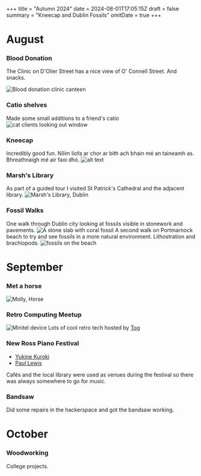+++
title = "Autumn 2024"
date = 2024-08-01T17:05:15Z
draft = false
summary = "Kneecap and Dublin Fossils"
omitDate = true
+++

# August
### Blood Donation
The Clinic on D'Olier Street has a nice view of O' Connell Street. And snacks.

![Blood donation clinic canteen](IMG_20240802_110745.jpg)

### Catio shelves
Made some small additions to a friend's catio
![cat clients looking out window](cat-image.png)

### Kneecap
Incredibly good fun. 
Nílim liofa ar chor ar bith ach bhain mé an taineamh as. Bhreathnaigh mé air faoi dhó.
![alt text](PXL_20240808_121827988.MP.jpg)
### Marsh's Library
As part of a guided tour I visited St Patrick's Cathedral and the adjacent library.
![Marsh's Library, Dublin](IMG_20240822_120226.jpg)
### Fossil Walks
One walk through Dublin city looking at fossils visible in stonework and pavements.
![A stone slab with coral fossil](PXL_20240822_142219520.jpg)
A second walk on Portmarnock beach to try and see fossils in a more natural environment. Lithostration and brachiopods.
![fossils on the beach](IMG_20240825_122301.jpg)
# September
### Met a horse
![Molly, Horse](IMG_20240902_201845.jpg)

### Retro Computing Meetup
![Minitel device](minitel-image.png)
Lots of cool retro tech hosted by [Tog](https://tog.ie)

### New Ross Piano Festival
* [Yukine Kuroki](https://www.yukinekuroki.com/)
* [Paul Lewis](https://www.paullewispiano.co.uk/)

Cafés and the local library were used as venues during the festival so there was always somewhere to go for music.

### Bandsaw
Did some repairs in the hackerspace and got the bandsaw working.
# October
### Woodworking
College projects.


